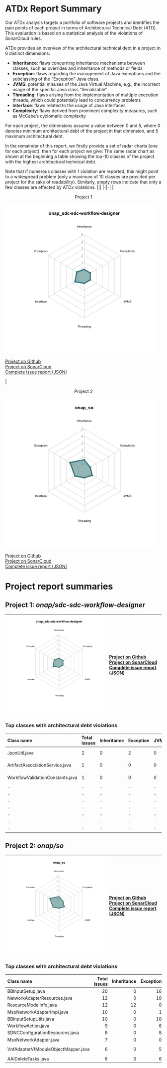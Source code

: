 # ATDx Report Summary
Our  ATDx analysis targets a portfolio of software projects and identifies the pain points of each project in terms of Architectural Technical Debt (ATD). This evaluation is based on a statistical analysis of the violations of SonarCloud rules.

ATDx provides an overview of the architectural technical debt in a project  in 6 distinct dimensions:
* **Inheritance**: flaws concerning inheritance mechanisms between classes, such as overrides and inheritance of methods or fields
* **Exception**: flaws regarding the management of Java exceptions and the subclassing of the “Exception” Java class.
* **JVMS**: potential misuses of the Java Virtual Machine, e.g., the incorrect usage of the specific Java class “Serializable”
* **Threading**: flaws arising from the implementation of multiple execution threads, which could potentially lead to concurrency problems
* **Interface**: flaws related to the usage of Java interfaces
* **Complexity**: flaws derived from prominent complexity measures, such as McCabe’s cyclomatic complexity

For each project, the dimensions assume a value between 0 and 5, where 0 denotes minimum architectural debt of the project in that dimension, and 5 maximum architectural debt.

In the remainder of this report, we firstly provide a set of radar charts (one for each project). then for each project we give:
The same radar chart as shown at the beginning
 a table showing the top-10 classes of the project with the highest architectural technical debt.

Note that if numerous classes with 1 violation are reported, this might point to a widespread problem (only a maximum of 10 classes are provided per project for the sake of readability). Similarly, empty rows indicate that only a few classes are affected by ATDx violations.
|||
|-|-|
|<p align="center">Project 1</p><img src="https://github.com/robertoverdecchia/ATDx_report_sandbox/blob/master/plots/onap_sdc-sdc-workflow-designer.jpg"/> <p style="text-align:left">[Project on Github](https://github.com/onap/sdc-sdc-workflow-designer) <br> [Project on SonarCloud ](https://sonarcloud.io/dashboard?id=onap_sdc-sdc-workflow-designer) <br> [Complete issue report (JSON)](https://github.com/robertoverdecchia/ATDx_report_sandbox/blob/master/jsons/onap_sdc-sdc-workflow-designer.json)</p>|<p align="center">Project 2</p><img src="https://github.com/robertoverdecchia/ATDx_report_sandbox/blob/master/plots/onap_so.jpg"/> <p style="text-align:left">[Project on Github](https://github.com/onap/so) <br> [Project on SonarCloud ](https://sonarcloud.io/dashboard?id=onap_so) <br> [Complete issue report (JSON)](https://github.com/robertoverdecchia/ATDx_report_sandbox/blob/master/jsons/onap_so.json)</p>
# Project report summaries
## Project 1: _onap/sdc-sdc-workflow-designer_
|<img src="https://github.com/robertoverdecchia/ATDx_report_sandbox/blob/master/plots/onap_sdc-sdc-workflow-designer.jpg"/>|<p style="text-align:left">[Project on Github](https://github.com/onap/sdc-sdc-workflow-designer) <br> [Project on SonarCloud ](https://sonarcloud.io/dashboard?id=onap_sdc-sdc-workflow-designer) <br> [Complete issue report (JSON)](https://github.com/robertoverdecchia/ATDx_report_sandbox/blob/master/jsons/onap_sdc-sdc-workflow-designer.json)</p>
|-|-|
### Top classes with architectural debt violations
| Class name                       | Total issues   | Inheritance   | Exception   | JVMS   | Interface   | Threading   | Complexity   | Fully qualified class name                                                                                   |
|:---------------------------------|:---------------|:--------------|:------------|:-------|:------------|:------------|:-------------|:-------------------------------------------------------------------------------------------------------------|
| JsonUtil.java                    | 2              | 0             | 2           | 0      | 0           | 0           | 0            | sdc-workflow-designer-be/src/main/java/org/onap/sdc/workflow/services/utilities/JsonUtil.java                |
| ArtifactAssociationService.java  | 1              | 0             | 0           | 0      | 1           | 0           | 0            | sdc-workflow-designer-be/src/main/java/org/onap/sdc/workflow/api/ArtifactAssociationService.java             |
| WorkflowValidationConstants.java | 1              | 0             | 0           | 0      | 1           | 0           | 0            | sdc-workflow-designer-be/src/main/java/org/onap/sdc/workflow/services/types/WorkflowValidationConstants.java |
| -                                | -              | -             | -           | -      | -           | -           | -            | -                                                                                                            |
| -                                | -              | -             | -           | -      | -           | -           | -            | -                                                                                                            |
| -                                | -              | -             | -           | -      | -           | -           | -            | -                                                                                                            |
| -                                | -              | -             | -           | -      | -           | -           | -            | -                                                                                                            |
| -                                | -              | -             | -           | -      | -           | -           | -            | -                                                                                                            |
| -                                | -              | -             | -           | -      | -           | -           | -            | -                                                                                                            |
| -                                | -              | -             | -           | -      | -           | -           | -            | -                                                                                                            |

## Project 2: _onap/so_
|<img src="https://github.com/robertoverdecchia/ATDx_report_sandbox/blob/master/plots/onap_so.jpg"/>|<p style="text-align:left">[Project on Github](https://github.com/onap/so) <br> [Project on SonarCloud ](https://sonarcloud.io/dashboard?id=onap_so) <br> [Complete issue report (JSON)](https://github.com/robertoverdecchia/ATDx_report_sandbox/blob/master/jsons/onap_so.json)</p>
|-|-|
### Top classes with architectural debt violations
| Class name                          |   Total issues |   Inheritance |   Exception |   JVMS |   Interface |   Threading |   Complexity | Fully qualified class name                                                                                 |
|:------------------------------------|---------------:|--------------:|------------:|-------:|------------:|------------:|-------------:|:-----------------------------------------------------------------------------------------------------------|
| BBInputSetup.java                   |             20 |             0 |          16 |      0 |           4 |           0 |            0 | bpmn/MSOCommonBPMN/src/main/java/org/onap/so/bpmn/servicedecomposition/tasks/BBInputSetup.java             |
| NetworkAdapterResources.java        |             12 |             0 |          10 |      0 |           2 |           0 |            0 | bpmn/so-bpmn-tasks/src/main/java/org/onap/so/client/orchestration/NetworkAdapterResources.java             |
| ResourceModelInfo.java              |             12 |            12 |           0 |      0 |           0 |           0 |            0 | bpmn/so-bpmn-tasks/src/main/java/org/onap/so/client/oof/beans/ResourceModelInfo.java                       |
| MsoNetworkAdapterImpl.java          |             10 |             0 |           1 |      0 |           9 |           0 |            0 | adapters/mso-openstack-adapters/src/main/java/org/onap/so/adapters/network/MsoNetworkAdapterImpl.java      |
| BBInputSetupUtils.java              |             10 |             0 |          10 |      0 |           0 |           0 |            0 | bpmn/MSOCommonBPMN/src/main/java/org/onap/so/bpmn/servicedecomposition/tasks/BBInputSetupUtils.java        |
| WorkflowAction.java                 |              9 |             0 |           6 |      0 |           3 |           0 |            0 | bpmn/so-bpmn-tasks/src/main/java/org/onap/so/bpmn/infrastructure/workflow/tasks/WorkflowAction.java        |
| SDNCConfigurationResources.java     |              8 |             0 |           8 |      0 |           0 |           0 |            0 | bpmn/so-bpmn-tasks/src/main/java/org/onap/so/client/orchestration/SDNCConfigurationResources.java          |
| MsoNetworkAdapter.java              |              7 |             0 |           0 |      0 |           7 |           0 |            0 | adapters/mso-openstack-adapters/src/main/java/org/onap/so/adapters/network/MsoNetworkAdapter.java          |
| VnfAdapterVfModuleObjectMapper.java |              6 |             0 |           5 |      0 |           1 |           0 |            0 | bpmn/so-bpmn-tasks/src/main/java/org/onap/so/client/adapter/vnf/mapper/VnfAdapterVfModuleObjectMapper.java |
| AAIDeleteTasks.java                 |              6 |             0 |           6 |      0 |           0 |           0 |            0 | bpmn/so-bpmn-tasks/src/main/java/org/onap/so/bpmn/infrastructure/aai/tasks/AAIDeleteTasks.java             |

